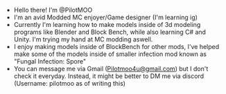 -  Hello there! I'm @PilotMOO
- I'm an avid Modded MC enjoyer/Game designer (I'm learning ig)
- Currently I'm learning how to make models inside of 3d modeling programs like Blender and Block Bench, while also learning C# and Unity. I'm trying my hand at MC modding aswell.
- I enjoy making models inside of BlockBench for other mods, I've helped make some of the models inside of smaller infection mod known as "Fungal Infection: Spore"
- You can message me via Gmail (Pilotmoo4u@gmail.com) but I don't check it everyday. Instead, it might be better to DM me via discord (Username: pilotmoo as of writing this)
